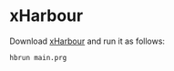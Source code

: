 # xHarbour

Download [xHarbour](http://www.xharbour.org/) and run it as follows:

```bash
hbrun main.prg
```
